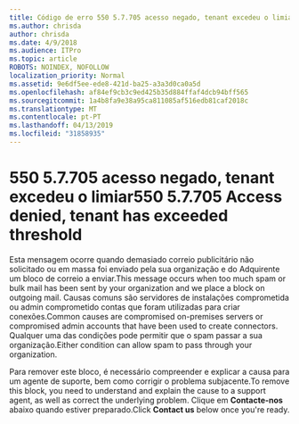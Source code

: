```yaml
---
title: Código de erro 550 5.7.705 acesso negado, tenant excedeu o limiar
ms.author: chrisda
author: chrisda
ms.date: 4/9/2018
ms.audience: ITPro
ms.topic: article
ROBOTS: NOINDEX, NOFOLLOW
localization_priority: Normal
ms.assetid: 9e6df5ee-ede8-421d-ba25-a3a3d0ca0a5d
ms.openlocfilehash: af84ef9cb3c9ed425b35d884ffaf4dcb94bff565
ms.sourcegitcommit: 1a4b8fa9e38a95ca811085af516edb81caf2018c
ms.translationtype: MT
ms.contentlocale: pt-PT
ms.lasthandoff: 04/13/2019
ms.locfileid: "31858935"
---
```

# <a name="550-57705-access-denied-tenant-has-exceeded-threshold"></a><span data-ttu-id="d6931-102">550 5.7.705 acesso negado, tenant excedeu o limiar</span><span class="sxs-lookup"><span data-stu-id="d6931-102">550 5.7.705 Access denied, tenant has exceeded threshold</span></span>

<span data-ttu-id="d6931-103">Esta mensagem ocorre quando demasiado correio publicitário não solicitado ou em massa foi enviado pela sua organização e do Adquirente um bloco de correio a enviar.</span><span class="sxs-lookup"><span data-stu-id="d6931-103">This message occurs when too much spam or bulk mail has been sent by your organization and we place a block on outgoing mail.</span></span>
<span data-ttu-id="d6931-104">Causas comuns são servidores de instalações comprometida ou admin comprometido contas que foram utilizadas para criar conexões.</span><span class="sxs-lookup"><span data-stu-id="d6931-104">Common causes are compromised on-premises servers or compromised admin accounts that have been used to create connectors.</span></span> <span data-ttu-id="d6931-105">Qualquer uma das condições pode permitir que o spam passar a sua organização.</span><span class="sxs-lookup"><span data-stu-id="d6931-105">Either condition can allow spam to pass through your organization.</span></span>

<span data-ttu-id="d6931-106">Para remover este bloco, é necessário compreender e explicar a causa para um agente de suporte, bem como corrigir o problema subjacente.</span><span class="sxs-lookup"><span data-stu-id="d6931-106">To remove this block, you need to understand and explain the cause to a support agent, as well as correct the underlying problem.</span></span>
<span data-ttu-id="d6931-107">Clique em **Contacte-nos** abaixo quando estiver preparado.</span><span class="sxs-lookup"><span data-stu-id="d6931-107">Click **Contact us** below once you're ready.</span></span>
